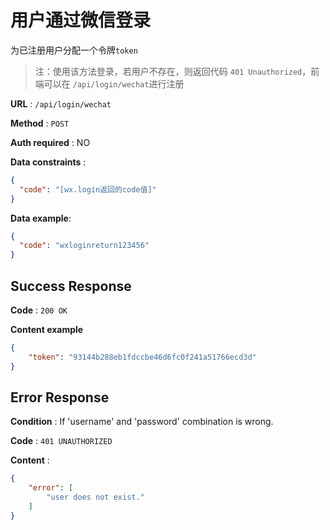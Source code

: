 # 用户通过微信登录

为已注册用户分配一个令牌`token`
> 注：使用该方法登录，若用户不存在，则返回代码 `401 Unauthorized`，前端可以在 `/api/login/wechat`进行注册

**URL** : `/api/login/wechat`

**Method** : `POST`

**Auth required** : NO

**Data constraints** : 
```json
{
  "code": "[wx.login返回的code值]"
}
```

**Data example**: 
```json
{
  "code": "wxloginreturn123456"
}
```

## Success Response

**Code** : `200 OK`

**Content example**

```json
{
    "token": "93144b288eb1fdccbe46d6fc0f241a51766ecd3d"
}
```

## Error Response

**Condition** : If 'username' and 'password' combination is wrong.

**Code** : `401 UNAUTHORIZED`

**Content** :

```json
{
    "error": [
        "user does not exist."
    ]
}
```